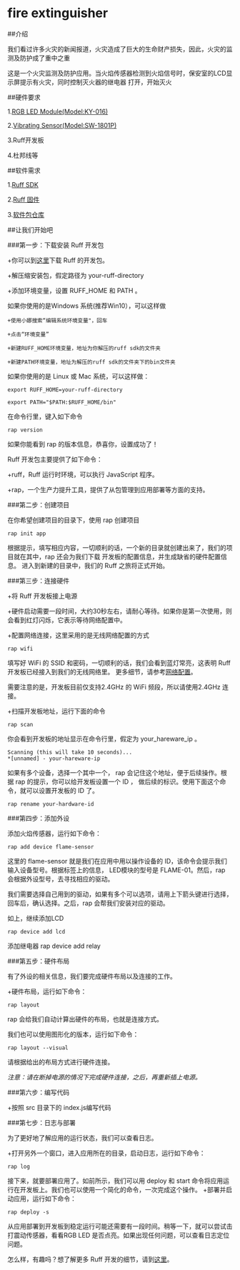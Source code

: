 # fire extinguisher

##介绍

我们看过许多火灾的新闻报道，火灾造成了巨大的生命财产损失，因此，火灾的监测及防护成了重中之重

这是一个火灾监测及防护应用。当火焰传感器检测到火焰信号时，保安室的LCD显示屏提示有火灾，同时控制灭火器的继电器
打开，开始灭火

##硬件要求

1.[RGB LED Module(Model:KY-016)](https://rap.ruff.io/devices/KY-016)

2.[Vibrating Sensor(Model:SW-1801P)](https://rap.ruff.io/devices/SW-1801P)

3.Ruff开发板

4.杜邦线等

##软件需求

1.[Ruff SDK](https://ruff.io/zh-cn/docs/download.html)

2.[Ruff 固件](https://ruff.io/zh-cn/docs/download.html)

3.[软件包仓库](https://rap.ruff.io/)

##让我们开始吧

###第一步：下载安装 Ruff 开发包

+你可以到[这里](https://ruff.io/zh-cn/docs/download.html)下载 Ruff 的开发包。

+解压缩安装包，假定路径为 your-ruff-directory

+添加环境变量，设置 RUFF_HOME 和 PATH 。

如果你使用的是Windows 系统(推荐Win10），可以这样做

    +使用小娜搜索“编辑系统环境变量"，回车

    +点击“环境变量”

    +新建RUFF_HOME环境变量，地址为你解压的ruff sdk的文件夹

    +新建PATH环境变量，地址为解压的ruff sdk的文件夹下的bin文件夹

如果你使用的是 Linux 或 Mac 系统，可以这样做：

    export RUFF_HOME=your-ruff-directory

    export PATH="$PATH:$RUFF_HOME/bin"

在命令行里，键入如下命令

    rap version

如果你能看到 rap 的版本信息，恭喜你，设置成功了！

Ruff 开发包主要提供了如下命令：

+ruff，Ruff 运行时环境，可以执行 JavaScript 程序。

+rap，一个生产力提升工具，提供了从包管理到应用部署等方面的支持。

###第二步：创建项目

在你希望创建项目的目录下，使用 rap 创建项目

    rap init app

根据提示，填写相应内容，一切顺利的话，一个新的目录就创建出来了，我们的项目就在其中，rap 还会为我们下载
开发板的配置信息，并生成缺省的硬件配置信息。
进入到新建的目录中，我们的 Ruff 之旅将正式开始。

###第三步：连接硬件

+将 Ruff 开发板接上电源

+硬件启动需要一段时间，大约30秒左右，请耐心等待。如果你是第一次使用，则会看到红灯闪烁，它表示等待网络配置中。

+配置网络连接，这里采用的是无线网络配置的方式

    rap wifi
填写好 WiFi 的 SSID 和密码，一切顺利的话，我们会看到蓝灯常亮，这表明 Ruff 开发板已经接入到我们的无线网络里。
更多细节，请参考[网络配置](https://ruff.io/zh-cn/docs/network-configuration.html)。

需要注意的是，开发板目前仅支持2.4GHz 的 WiFi 频段，所以请使用2.4GHz 连接。

+扫描开发板地址，运行下面的命令

    rap scan

你会看到开发板的地址显示在命令行里，假定为 your_hareware_ip 。

    Scanning (this will take 10 seconds)...
    *[unnamed] - your-hareware-ip

如果有多个设备，选择一个其中一个， rap 会记住这个地址，便于后续操作。根据 rap 的提示，你可以给开发板设置一个 ID ，
做后续的标识。使用下面这个命令，就可以设置开发板的 ID 了。

    rap rename your-hardware-id

###第四步：添加外设

添加火焰传感器，运行如下命令：

    rap add device flame-sensor

这里的 flame-sensor 就是我们在应用中用以操作设备的 ID，该命令会提示我们输入设备型号。根据标签上的信息，
LED模块的型号是 FLAME-01。然后，rap 会根据外设型号，去寻找相应的驱动。


我们需要选择自己用到的驱动，如果有多个可以选项，请用上下箭头键进行选择，回车后，确认选择。之后，rap 会帮我们安装对应的驱动。


如上，继续添加LCD

    rap device add lcd

添加继电器
    rap device add relay

###第五步：硬件布局

有了外设的相关信息，我们要完成硬件布局以及连接的工作。

+硬件布局，运行如下命令：

    rap layout

rap 会给我们自动计算出硬件的布局，也就是连接方式。

我们也可以使用图形化的版本，运行如下命令：

    rap layout --visual

请根据给出的布局方式进行硬件连接。

*注意：请在断掉电源的情况下完成硬件连接，之后，再重新插上电源。*

###第六步：编写代码

+按照 src 目录下的 index.js编写代码

###第七步：日志与部署

为了更好地了解应用的运行状态，我们可以查看日志。

+打开另外一个窗口，进入应用所在的目录，启动日志，运行如下命令：

    rap log

 接下来，就要部署应用了。如前所示，我们可以用 deploy 和 start 命令将应用运行在开发板上。我们也可以使用一个简化的命令，一次完成这个操作。
+部署并启动应用，运行如下命令：

    rap deploy -s

从应用部署到开发板到稳定运行可能还需要有一段时间。稍等一下，就可以尝试击打震动传感器，看看RGB LED 是否点亮。如果出现任何问题，可以查看日志定位问题。

怎么样，有趣吗？想了解更多 Ruff 开发的细节，请到[这里](https://ruff.io/zh-cn/docs/development-steps.html)。
















